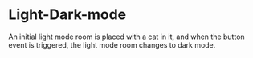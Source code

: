 # Light-Dark-mode

An initial light mode room is placed with a cat in it, and when the button event is triggered, the light mode room changes to dark mode.
